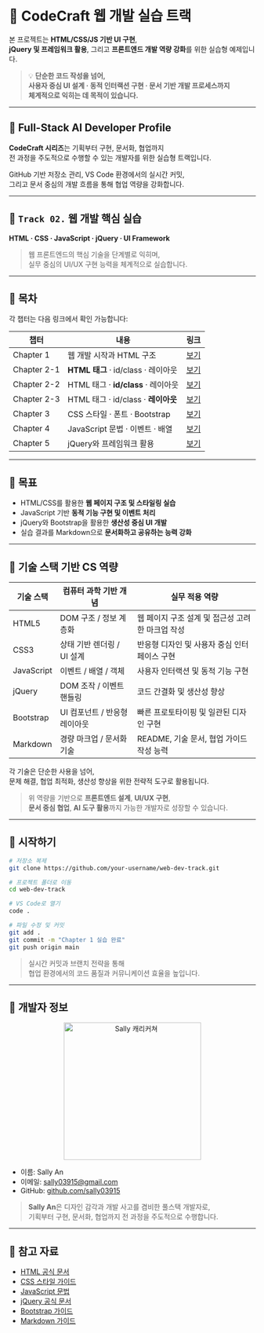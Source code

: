 # 🚀 CodeCraft 웹 개발 실습 트랙

본 프로젝트는 **HTML/CSS/JS 기반 UI 구현**,  
**jQuery 및 프레임워크 활용**, 그리고 **프론트엔드 개발 역량 강화**를 위한 실습형 예제입니다.

> 💡 **단순한 코드 작성을 넘어,  
> 사용자 중심 UI 설계 · 동적 인터랙션 구현 · 문서 기반 개발 프로세스까지  
> 체계적으로 익히는 데 목적이 있습니다.**

---

## 📌 Full-Stack AI Developer Profile

**CodeCraft 시리즈**는 기획부터 구현, 문서화, 협업까지  
전 과정을 주도적으로 수행할 수 있는 개발자를 위한 실습형 트랙입니다.

GitHub 기반 저장소 관리, VS Code 환경에서의 실시간 커밋,  
그리고 문서 중심의 개발 흐름을 통해 협업 역량을 강화합니다.

---

## 📌 `Track 02.` 웹 개발 핵심 실습  
**HTML · CSS · JavaScript · jQuery · UI Framework**

> 웹 프론트엔드의 핵심 기술을 단계별로 익히며,  
> 실무 중심의 UI/UX 구현 능력을 체계적으로 실습합니다.

---

## 📌 목차  
각 챕터는 다음 링크에서 확인 가능합니다:

| 챕터 | 내용 | 링크 |
|------|------|------|
| Chapter 1 | 웹 개발 시작과 HTML 구조 | [보기](https://sally03915.github.io/stackventure_250825/002_html+css+js/marp002_1_html) |
| Chapter 2-1 | **HTML 태그** · id/class · 레이아웃 | [보기](https://sally03915.github.io/stackventure_250825/002_html+css+js/marp002_2_tag+css) |
| Chapter 2-2 | HTML 태그 · **id/class** · 레이아웃 | [보기](https://sally03915.github.io/stackventure_250825/002_html+css+js/marp002_3_id_vs_class) |
| Chapter 2-3 | HTML 태그 · id/class · **레이아웃** | [보기](https://sally03915.github.io/stackventure_250825/002_html+css+js/marp002_4_layout) |
| Chapter 3 | CSS 스타일 · 폰트 · Bootstrap | [보기](https://sally03915.github.io/stackventure_250825/002_html+css+js/marp002_5_bootstrap) | 
| Chapter 4 | JavaScript 문법 · 이벤트 · 배열 | [보기](https://sally03915.github.io/stackventure_250825/002_html+css+js/marp002_4_js_event_array) |
| Chapter 5 | jQuery와 프레임워크 활용 | [보기](https://sally03915.github.io/stackventure_250825/002_html+css+js/marp002_5_jquery_framework) |

---

## 📌 목표  
- HTML/CSS를 활용한 **웹 페이지 구조 및 스타일링 실습**  
- JavaScript 기반 **동적 기능 구현 및 이벤트 처리**  
- jQuery와 Bootstrap을 활용한 **생산성 중심 UI 개발**  
- 실습 결과를 Markdown으로 **문서화하고 공유하는 능력 강화**

---

## 📌 기술 스택 기반 CS 역량

| 기술 스택     | 컴퓨터 과학 기반 개념       | 실무 적용 역량 |
|---------------|-----------------------------|----------------|
| HTML5         | DOM 구조 / 정보 계층화      | 웹 페이지 구조 설계 및 접근성 고려한 마크업 작성 |
| CSS3          | 상태 기반 렌더링 / UI 설계  | 반응형 디자인 및 사용자 중심 인터페이스 구현 |
| JavaScript    | 이벤트 / 배열 / 객체        | 사용자 인터랙션 및 동적 기능 구현 |
| jQuery        | DOM 조작 / 이벤트 핸들링    | 코드 간결화 및 생산성 향상 |
| Bootstrap     | UI 컴포넌트 / 반응형 레이아웃 | 빠른 프로토타이핑 및 일관된 디자인 구현 |
| Markdown      | 경량 마크업 / 문서화 기술   | README, 기술 문서, 협업 가이드 작성 능력 |

각 기술은 단순한 사용을 넘어,  
문제 해결, 협업 최적화, 생산성 향상을 위한 전략적 도구로 활용됩니다.

> 위 역량을 기반으로 **프론트엔드 설계**, **UI/UX 구현**,  
> **문서 중심 협업**, **AI 도구 활용**까지 가능한 개발자로 성장할 수 있습니다.

---

## 📌 시작하기

```bash
# 저장소 복제
git clone https://github.com/your-username/web-dev-track.git

# 프로젝트 폴더로 이동
cd web-dev-track

# VS Code로 열기
code .
```

```bash
# 파일 수정 및 커밋
git add .
git commit -m "Chapter 1 실습 완료"
git push origin main
```

> 실시간 커밋과 브랜치 전략을 통해  
> 협업 환경에서의 코드 품질과 커뮤니케이션 효율을 높입니다.

---

## 📌 개발자 정보

<div align="center">
  <img src="./images/sally_web.png" alt="Sally 캐리커쳐" width="280"/>
</div>

- 이름: Sally An  
- 이메일: sally03915@gmail.com  
- GitHub: [github.com/sally03915](https://github.com/sally03915)  

> **Sally An**은 디자인 감각과 개발 사고를 겸비한 풀스택 개발자로,  
> 기획부터 구현, 문서화, 협업까지 전 과정을 주도적으로 수행합니다.

---

## 📌 참고 자료

- [HTML 공식 문서](https://developer.mozilla.org/ko/docs/Web/HTML)  
- [CSS 스타일 가이드](https://developer.mozilla.org/ko/docs/Web/CSS)  
- [JavaScript 문법](https://developer.mozilla.org/ko/docs/Web/JavaScript)  
- [jQuery 공식 문서](https://api.jquery.com/)  
- [Bootstrap 가이드](https://getbootstrap.com/docs/)  
- [Markdown 가이드](https://www.markdownguide.org/basic-syntax/)

